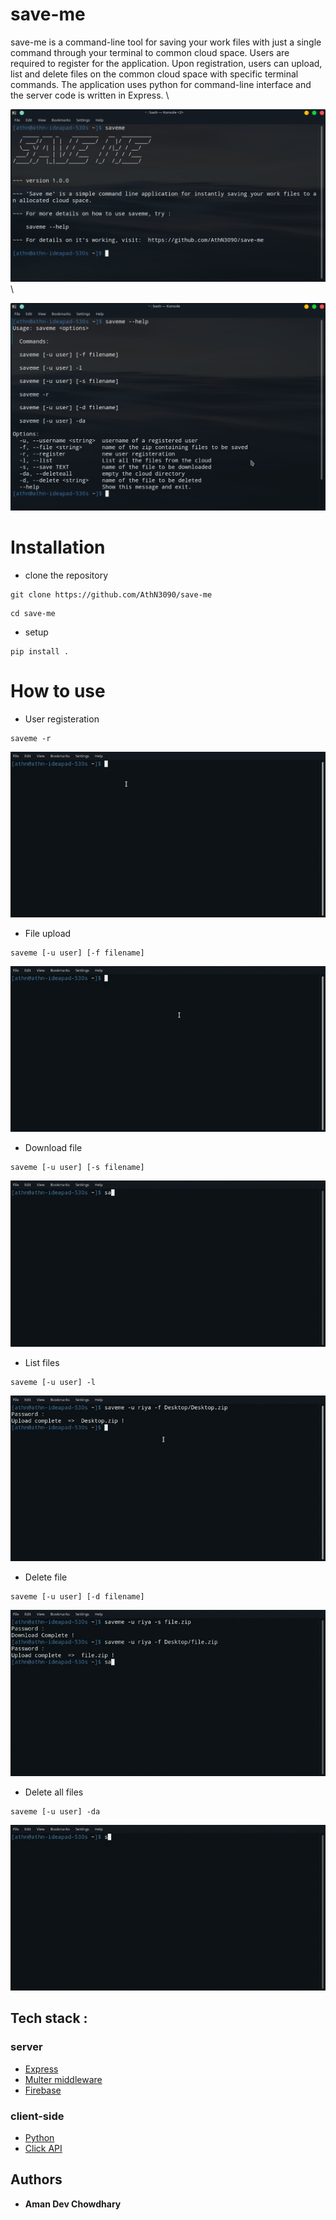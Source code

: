 # save-me
save-me is a command-line tool for saving your work files with just a single command through your terminal to common cloud space. Users are required to register for the application. Upon registration, users can upload, list and delete files on the common cloud space with specific terminal commands. The application uses python for command-line interface and the server code is written in Express. \

![front](/Screenshots/saveme-front.png) \

![help](/Screenshots/help.png)
# Installation
* clone the repository
```
git clone https://github.com/AthN3090/save-me
```
```
cd save-me
```
* setup
```
pip install .
```
# How to use

* User registeration 
```
saveme -r
```
![registeration](Screenshots/save-me-reg.gif)

* File upload
```
saveme [-u user] [-f filename]
```
![file-upload](/Screenshots/save-me-upload.gif)


* Download file
```
saveme [-u user] [-s filename]
```
![file-save](/Screenshots/saveme-save.gif)


* List files
```
saveme [-u user] -l
```
![file-list](/Screenshots/saveme-listfile.gif)

* Delete file
```
saveme [-u user] [-d filename]
```
![file-delete](/Screenshots/save-me-delete.gif)

* Delete all files
```
saveme [-u user] -da
```
![file-deleteall](/Screenshots/saveme-empty.gif)

## Tech stack :
### server
* [Express](https://expressjs.com/)
* [Multer middleware](http://expressjs.com/en/resources/middleware/multer.html)
* [Firebase](https://firebase.google.com/)
### client-side
* [Python](https://www.python.org/)
* [Click API](https://click.palletsprojects.com/en/7.x/)

## Authors

* **Aman Dev Chowdhary**

